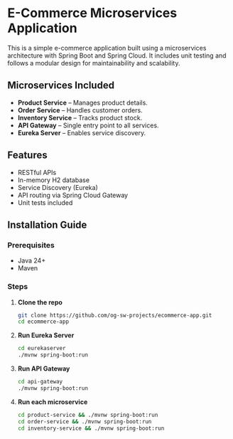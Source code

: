 # E-Commerce Microservices Application

This is a simple e-commerce application built using a microservices architecture with Spring Boot and Spring Cloud. It includes unit testing and follows a modular design for maintainability and scalability.

## Microservices Included

- **Product Service** – Manages product details.
- **Order Service** – Handles customer orders.
- **Inventory Service** – Tracks product stock.
- **API Gateway** – Single entry point to all services.
- **Eureka Server** – Enables service discovery.

## Features

- RESTful APIs
- In-memory H2 database
- Service Discovery (Eureka)
- API routing via Spring Cloud Gateway
- Unit tests included

## Installation Guide

### Prerequisites

- Java 24+
- Maven

### Steps

1. **Clone the repo**
   ```bash
   git clone https://github.com/og-sw-projects/ecommerce-app.git
   cd ecommerce-app
   ```
2. **Run Eureka Server**
   ```bash
   cd eurekaserver
   ./mvnw spring-boot:run
   ```
3. **Run API Gateway**
   ```bash
   cd api-gateway
   ./mvnw spring-boot:run
   ```
4. **Run each microservice**
   ```bash
   cd product-service && ./mvnw spring-boot:run
   cd order-service && ./mvnw spring-boot:run
   cd inventory-service && ./mvnw spring-boot:run
   ```